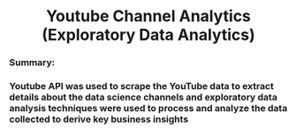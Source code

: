 <h1 align = 'center'>Youtube Channel Analytics (Exploratory Data Analytics)</h1>
<h3>Summary:</h3>
<h3>Youtube API was used to scrape the YouTube data to extract details about the data science channels and exploratory data analysis techniques were used to process and analyze the data collected to derive key business insights</h3>
